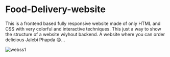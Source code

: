# Food-Delivery-website
This is a frontend based fully responsive website made of only HTML and CSS with very colorful and interactive techniques.
This just a way to show the structure of a website wiyhout backend.
A website where you can order delicious Jalebi Phapda 😊...


![webss1](https://user-images.githubusercontent.com/95410218/184502404-cb2461ac-bb21-4f76-bfee-c56690e23559.PNG)
